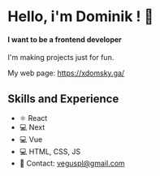 # Hello, i'm Dominik ! 👋
#### I want to be a frontend developer

I'm making projects just for fun.

My web page: https://xdomsky.ga/

## Skills and Experience
* ⚛ React
* 💻 Next
* 💻 Vue
* 💻 HTML, CSS, JS
* 📧 Contact: veguspl@gmail.com
